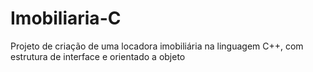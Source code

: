 # Imobiliaria-C
Projeto de criação de uma locadora imobiliária na linguagem C++, com estrutura de interface e orientado a objeto
